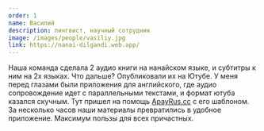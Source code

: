 ```yaml
---
order: 1
name: Василий
description: лингвист, научный сотрудник
image: /images/people/vasiliy.jpg
link: https://nanai-dilgandi.web.app/
---
```


Наша команда сделала 2 аудио книги на нанайском языке, и субтитры к ним на 2х языках. Что дальше? Опубликовали их на Ютубе. У меня перед глазами были приложения для английского, где аудио сопровождение идет с параллельными текстами, и формат ютуба казался скучным. Тут пришел на помощь [ApayRus.cc](https://ApayRus.cc) с его шаблоном. За несколько часов наши материалы превратились в удобное приложение. Максимум пользы для всех причастных.
